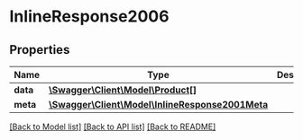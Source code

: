 # InlineResponse2006

## Properties
Name | Type | Description | Notes
------------ | ------------- | ------------- | -------------
**data** | [**\Swagger\Client\Model\Product[]**](Product.md) |  | [optional] 
**meta** | [**\Swagger\Client\Model\InlineResponse2001Meta**](InlineResponse2001Meta.md) |  | [optional] 

[[Back to Model list]](../README.md#documentation-for-models) [[Back to API list]](../README.md#documentation-for-api-endpoints) [[Back to README]](../README.md)


